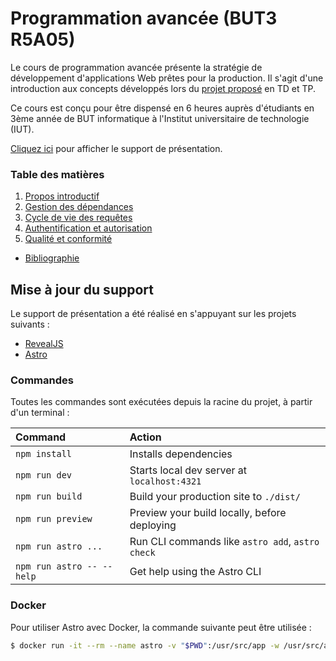 # Programmation avancée (BUT3 R5A05)

Le cours de programmation avancée présente la stratégie de développement d'applications Web prêtes pour la production. Il s'agit d'une introduction aux concepts développés lors du [projet proposé](https://github.com/Wallerand/R5A05-projet-xyz) en TD et TP.

Ce cours est conçu pour être dispensé en 6 heures auprès d'étudiants en 3ème année de BUT informatique à l'Institut universitaire de technologie (IUT).

[Cliquez ici](https://wallerand.github.io/R5A05-CM) pour afficher le support de présentation.

### Table des matières

1. [Propos introductif](https://wallerand.github.io/R5A05-CM/index.html#/6)
2. [Gestion des dépendances](https://wallerand.github.io/R5A05-CM/index.html#/12)
3. [Cycle de vie des requêtes](https://wallerand.github.io/R5A05-CM/index.html#/18)
4. [Authentification et autorisation](https://wallerand.github.io/R5A05-CM/index.html#/24)
5. [Qualité et conformité](https://wallerand.github.io/R5A05-CM/index.html#/25)

- [Bibliographie](https://wallerand.github.io/R5A05-CM/index.html#/26)

## Mise à jour du support

Le support de présentation a été réalisé en s'appuyant sur les projets suivants :
- [RevealJS](https://revealjs.com/)
- [Astro](https://astro.build/)

### Commandes

Toutes les commandes sont exécutées depuis la racine du projet, à partir d'un terminal :

| Command                   | Action                                           |
| :------------------------ | :----------------------------------------------- |
| `npm install`             | Installs dependencies                            |
| `npm run dev`             | Starts local dev server at `localhost:4321`      |
| `npm run build`           | Build your production site to `./dist/`          |
| `npm run preview`         | Preview your build locally, before deploying     |
| `npm run astro ...`       | Run CLI commands like `astro add`, `astro check` |
| `npm run astro -- --help` | Get help using the Astro CLI                     |

### Docker

Pour utiliser Astro avec Docker, la commande suivante peut être utilisée :

```bash
$ docker run -it --rm --name astro -v "$PWD":/usr/src/app -w /usr/src/app -p 4321:4321 node npm run dev
```